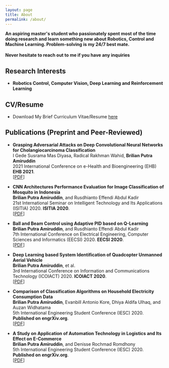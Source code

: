 ```yaml
---
layout: page
title: About
permalink: /about/
---
```


**An aspiring master's student who passionately spent most of the time doing research and learn something new about Robotics, Control and Machine Learning. Problem-solving is my 24/7 best mate. <br/> <br/>
Never hesitate to reach out to me if you have any inquiries**

## Research Interests

- **Robotics Control, Computer Vision, Deep Learning and Reinforcement Learning**


## CV/Resume
- Download My Brief Curriculum Vitae/Resume [here](https://bit.ly/CVBili)


## Publications (Preprint and Peer-Reviewed)

- **Grasping Adversarial Attacks on Deep Convolutional Neural Networks for Cholangiocarcinoma Classification**
  <br>
  I Gede Susrama Mas Diyasa, Radical Rakhman Wahid, **Brilian Putra Amiruddin** 
  <br>
  2021 International Conference on e-Health and Bioengineering (EHB) **EHB 2021**.
  <br>
  [[PDF](https://ieeexplore.ieee.org/abstract/document/9657589)]
  
- **CNN Architectures Performance Evaluation for Image Classification of Mosquito in Indonesia**
  <br>
  **Brilian Putra Amiruddin**, and Rusdhianto Effendi Abdul Kadir 
  <br>
  21st International Seminar on Intelligent Technology and Its Applications (ISITIA) 2020. **ISITIA 2020**.
  <br>
  [[PDF](https://ieeexplore.ieee.org/document/9163732)]
  
- **Ball and Beam Control using Adaptive PID based on Q-Learning**
  <br>
  **Brilian Putra Amiruddin**, and Rusdhianto Effendi Abdul Kadir 
  <br>
  7th International Conference on Electrical Engineering, Computer Sciences and Informatics (EECSI) 2020. **EECSI 2020**.
  <br>
  [[PDF](https://ieeexplore.ieee.org/document/9251898)]  
  
- **Deep Learning based System Identification of Quadcopter Unmanned Aerial Vehicle**
  <br>
  **Brilian Putra Amiruddin**, et al. 
  <br>
  3rd International Conference on Information and Communications Technology (ICOIACT) 2020. **ICOIACT 2020**.
  <br>
  [[PDF](https://ieeexplore.ieee.org/document/9332059)]  
  
- **Comparison of Classification Algorithms on Household Electricity Consumption Data**
  <br>
  **Brilian Putra Amiruddin**, Evanbill Antonio Kore, Dhiya Aldifa Ulhaq, and Auzan Widhatama
  <br>
  5th International Engineering Student Conference (IESC) 2020.  **Published on engrXiv.org**.
  <br>
  [[PDF](https://engrxiv.org/vfmx3)]
  
- **A Study on Application of Automation Technology in Logistics and Its Effect on E-Commerce**
  <br>
  **Brilian Putra Amiruddin**, and Denisse Rochmad Romdhony
  <br>
  5th International Engineering Student Conference (IESC) 2020. **Published on engrXiv.org**.
  <br>
  [[PDF](https://engrxiv.org/vs9yg)]
